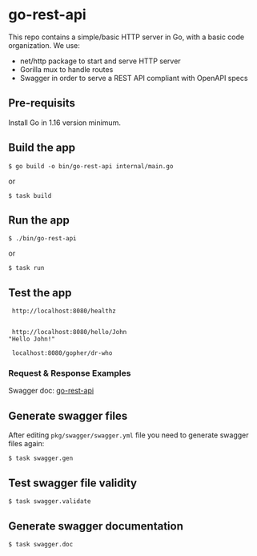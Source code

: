# go-rest-api

This repo contains a simple/basic HTTP server in Go, with a basic code organization.
We use:

- net/http package to start and serve HTTP server
- Gorilla mux to handle routes
- Swagger in order to serve a REST API compliant with OpenAPI specs

## Pre-requisits

Install Go in 1.16 version minimum.

## Build the app

`$ go build -o bin/go-rest-api internal/main.go`

or

`$ task build`

## Run the app

`$ ./bin/go-rest-api`

or

`$ task run`

## Test the app

```
 http://localhost:8080/healthz


 http://localhost:8080/hello/John
"Hello John!"

 localhost:8080/gopher/dr-who

```

### Request & Response Examples

Swagger doc: [go-rest-api](https://github.com/shadkhan/golang-projects/blob/main/go-rest-api/doc/index.html)

## Generate swagger files

After editing `pkg/swagger/swagger.yml` file you need to generate swagger files again:

`$ task swagger.gen`

## Test swagger file validity

`$ task swagger.validate`

## Generate swagger documentation

`$ task swagger.doc`
